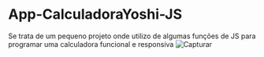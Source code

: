 # App-CalculadoraYoshi-JS
Se trata de um pequeno projeto onde utilizo de algumas funções de JS para programar uma calculadora funcional e responsiva
![Capturar](https://user-images.githubusercontent.com/86329011/209752980-c2e6fd78-5b20-49c8-99cb-ad4239624d4e.PNG)
